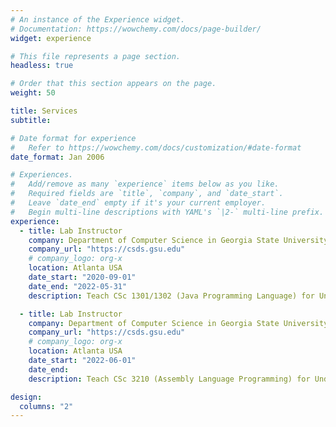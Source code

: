 ```yaml
---
# An instance of the Experience widget.
# Documentation: https://wowchemy.com/docs/page-builder/
widget: experience

# This file represents a page section.
headless: true

# Order that this section appears on the page.
weight: 50

title: Services
subtitle:

# Date format for experience
#   Refer to https://wowchemy.com/docs/customization/#date-format
date_format: Jan 2006

# Experiences.
#   Add/remove as many `experience` items below as you like.
#   Required fields are `title`, `company`, and `date_start`.
#   Leave `date_end` empty if it's your current employer.
#   Begin multi-line descriptions with YAML's `|2-` multi-line prefix.
experience:
  - title: Lab Instructor
    company: Department of Computer Science in Georgia State University (GSU)
    company_url: "https://csds.gsu.edu"
    # company_logo: org-x
    location: Atlanta USA
    date_start: "2020-09-01"
    date_end: "2022-05-31"
    description: Teach CSc 1301/1302 (Java Programming Language) for Undergraduate Students.

  - title: Lab Instructor
    company: Department of Computer Science in Georgia State University (GSU)
    company_url: "https://csds.gsu.edu"
    # company_logo: org-x
    location: Atlanta USA
    date_start: "2022-06-01"
    date_end:
    description: Teach CSc 3210 (Assembly Language Programming) for Undergraduate Students.

design:
  columns: "2"
---
```

